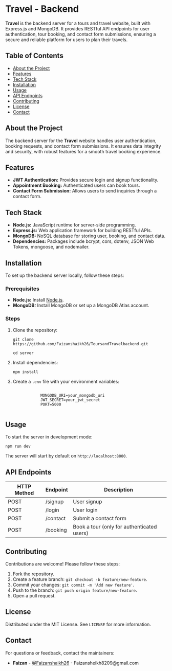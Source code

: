 <h1>Travel - Backend</h1>

<p><strong>Travel</strong> is the backend server for a tours and travel website, built with Express.js and MongoDB. It provides RESTful API endpoints for user authentication, tour booking, and contact form submissions, ensuring a secure and reliable platform for users to plan their travels.</p>

<h2>Table of Contents</h2>
<ul>
    <li><a href="#about-the-project">About the Project</a></li>
    <li><a href="#features">Features</a></li>
    <li><a href="#tech-stack">Tech Stack</a></li>
    <li><a href="#installation">Installation</a></li>
    <li><a href="#usage">Usage</a></li>
    <li><a href="#api-endpoints">API Endpoints</a></li>
    <li><a href="#contributing">Contributing</a></li>
    <li><a href="#license">License</a></li>
    <li><a href="#contact">Contact</a></li>
</ul>

<h2 id="about-the-project">About the Project</h2>
<p>The backend server for the <strong>Travel</strong> website handles user authentication, booking requests, and contact form submissions. It ensures data integrity and security, with robust features for a smooth travel booking experience.</p>

<h2 id="features">Features</h2>
<ul>
    <li><strong>JWT Authentication:</strong> Provides secure login and signup functionality.</li>
    <li><strong>Appointment Booking:</strong> Authenticated users can book tours.</li>
    <li><strong>Contact Form Submission:</strong> Allows users to send inquiries through a contact form.</li>
</ul>

<h2 id="tech-stack">Tech Stack</h2>
<ul>
    <li><strong>Node.js:</strong> JavaScript runtime for server-side programming.</li>
    <li><strong>Express.js:</strong> Web application framework for building RESTful APIs.</li>
    <li><strong>MongoDB:</strong> NoSQL database for storing user, booking, and contact data.</li>
    <li><strong>Dependencies:</strong> Packages include bcrypt, cors, dotenv, JSON Web Tokens, mongoose, and nodemailer.</li>
</ul>

<h2 id="installation">Installation</h2>
<p>To set up the backend server locally, follow these steps:</p>

<h3>Prerequisites</h3>
<ul>
    <li><strong>Node.js:</strong> Install <a href="https://nodejs.org/">Node.js</a>.</li>
    <li><strong>MongoDB:</strong> Install MongoDB or set up a MongoDB Atlas account.</li>
</ul>

<h3>Steps</h3>
<ol>
    <li>Clone the repository:
        <pre><code>git clone https://github.com/Faizanshaikh26/ToursandTravelbackend.git</code></pre>
        <pre><code>cd server</code></pre>
    </li>
    <li>Install dependencies:
        <pre><code>npm install</code></pre>
    </li>
    <li>Create a <code>.env</code> file with your environment variables:
        <pre><code>
            MONGODB_URI=your_mongodb_uri
            JWT_SECRET=your_jwt_secret
            PORT=5000
        </code></pre>
    </li>
</ol>

<h2 id="usage">Usage</h2>
<p>To start the server in development mode:</p>
<pre><code>npm run dev</code></pre>
<p>The server will start by default on <code>http://localhost:8000</code>.</p>

<h2 id="api-endpoints">API Endpoints</h2>
<table>
    <thead>
        <tr>
            <th>HTTP Method</th>
            <th>Endpoint</th>
            <th>Description</th>
        </tr>
    </thead>
    <tbody>
        <tr>
            <td>POST</td>
            <td>/signup</td>
            <td>User signup</td>
        </tr>
        <tr>
            <td>POST</td>
            <td>/login</td>
            <td>User login</td>
        </tr>
        <tr>
            <td>POST</td>
            <td>/contact</td>
            <td>Submit a contact form</td>
        </tr>
        <tr>
            <td>POST</td>
            <td>/booking</td>
            <td>Book a tour (only for authenticated users)</td>
        </tr>
    </tbody>
</table>

<h2 id="contributing">Contributing</h2>
<p>Contributions are welcome! Please follow these steps:</p>
<ol>
    <li>Fork the repository.</li>
    <li>Create a feature branch: <code>git checkout -b feature/new-feature</code>.</li>
    <li>Commit your changes: <code>git commit -m 'Add new feature'</code>.</li>
    <li>Push to the branch: <code>git push origin feature/new-feature</code>.</li>
    <li>Open a pull request.</li>
</ol>

<h2 id="license">License</h2>
<p>Distributed under the MIT License. See <code>LICENSE</code> for more information.</p>

<h2 id="contact">Contact</h2>
<p>For questions or feedback, contact the maintainers:</p>
<ul>
    <li><strong>Faizan</strong> - <a href="https://github.com/Faizanshaikh26">@Faizanshaikh26</a> - Faizansheikh8209@gmail.com</li>
</ul>
